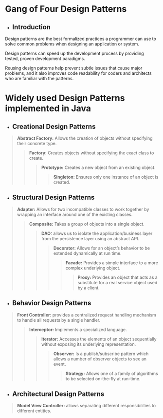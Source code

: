 # Gang of Four Design Patterns

- ## Introduction

Design patterns are the best formalized practices a programmer can use to
solve common problems when designing an application or system.

Design patterns can speed up the development process by providing tested, proven
development paradigms.

Reusing design patterns help prevent subtle issues that cause major
problems, and it also improves code readability for coders and architects who
are familiar with the patterns.

# Widely used Design Patterns implemented in Java

- ## Creational Design Patterns

> **Abstract Factory:** Allows the creation of objects without specifying their concrete type.
> > **Factory:** Creates objects without specifying the exact class to create.
> > > **Prototype:** Creates a new object from an existing object.
> > > > **Singleton:** Ensures only one instance of an object is created.

- ## Structural Design Patterns

> **Adapter:** Allows for two incompatible classes to work together by wrapping an interface around one of the existing classes.
> > **Composite:** Takes a group of objects into a single object.
> > > **DAO:** allows us to isolate the application/business layer from the persistence layer using an abstract API.
> > > > **Decorator:** Allows for an object’s behavior to be extended dynamically at run time.
> > > > > **Facade:** Provides a simple interface to a more complex underlying object.
> > > > > > **Proxy:** Provides an object that acts as a substitute for a real service object used by a client. 

- ## Behavior Design Patterns

> **Front Controller:** provides a centralized request handling mechanism to handle all requests by a single handler.
> > **Interceptor:** Implements a specialized language.
> > > **Iterator:** Accesses the elements of an object sequentially without exposing its underlying representation.
> > > > **Observer:** Is a publish/subscribe pattern which allows a number of observer objects to see an event.
> > > > > **Strategy:** Allows one of a family of algorithms to be selected on-the-fly at run-time.

- ## Architectural Design Patterns
> **Model View Controller:** allows separating different responsibilities to different entities.

